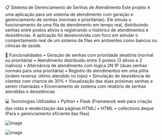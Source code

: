 📋 Sistema de Gerenciamento de Senhas de Atendimento
Este projeto é uma aplicação para um sistema de atendimento com geração e gerenciamento de senhas (normais e prioritárias). Ele simula o funcionamento de uma fila de atendimento em tempo real, distribuindo senhas entre postos ativos e registrando o histórico de atendimentos e desistências. A aplicação foi desenvolvida com foco em simular o comportamento real de um sistema de filas em ambientes como bancos ou clínicas de saúde.

🔧 Funcionalidades
• Geração de senhas com prioridade aleatória (normal ou prioritária)
• Atendimento distribuído entre 5 postos (3 ativos e 2 inativos)
• Alternância de atendimento com lógica 2N:1P (duas senhas normais para uma prioritária)
• Registro de atendimentos em uma pilha (ordem reversa: último atendido no topo)
• Simulação de desistência de clientes com chance de 30%
• Visualização das duas próximas senhas a serem chamadas
• Encerramento do sistema com relatório de senhas atendidas e desistências

💻 Tecnologias Utilizadas
• Python
• Flask (Framework web para criação das rotas e renderização das páginas HTML)
• HTML 
• collections.deque (Para o gerenciamento eficiente das filas)

![image](https://github.com/user-attachments/assets/74d49b68-0518-4716-b951-4a341d2f41b0)

![image](https://github.com/user-attachments/assets/3ed099ee-7203-48ec-9266-325a849a09a2)


